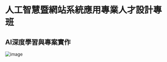 # 人工智慧暨網站系統應用專業人才設計專班

## AI深度學習與專案實作

![image](https://user-images.githubusercontent.com/89304181/136153131-edc3e8b1-313e-4071-8c2d-473cfe1b7209.png)


